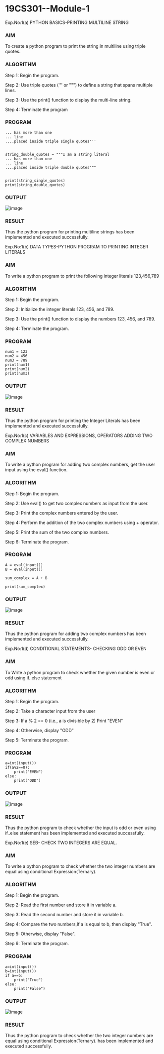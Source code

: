 # 19CS301--Module-1
Exp.No:1(a)	PYTHON BASICS-PRINTING MULTILINE STRING

### AIM
To create a python program to print the string in multiline using triple quotes.
### ALGORITHM

Step 1:	 Begin the program.

Step 2:	 Use triple quotes (''' or """) to define a string that spans multiple lines.

Step 3:	 Use the print() function to display the multi-line string.

Step 4:	 Terminate the program

### PROGRAM
```string_single_quotes = '''I am a string literal
... has more than one
... line
....placed inside triple single quotes'''


string_double_quotes = """I am a string literal
... has more than one
... line
....placed inside triple double quotes"""


print(string_single_quotes)
print(string_double_quotes)
```
### OUTPUT
![image](https://github.com/23013357/19CS301--Module-1/blob/main/qq.png)


 
### RESULT
Thus the python program for printing multiline strings has been implemented and executed successfully.

Exp.No:1(b)	DATA TYPES-PYTHON PROGRAM TO PRINTING INTEGER LITERALS

### AIM
To write a python program to print the following integer literals 123,456,789
### ALGORITHM
Step 1:	Begin the program.

Step 2:	Initialize the integer literals 123, 456, and 789.

Step 3:	Use the print() function to display the numbers 123, 456, and 789.

Step 4:	Terminate the program.

### PROGRAM
```
num1 = 123
num2 = 456
num3 = 789
print(num1)
print(num2)
print(num3)
```
### OUTPUT
![image](https://github.com/user-attachments/assets/c1420ca6-469e-4a77-91cc-4cf807111aca)

 

### RESULT
Thus the python program for printing the Integer Literals has been implemented and executed successfully.






Exp.No:1(c)	VARIABLES AND EXPRESSIONS, OPERATORS ADDING TWO COMPLEX NUMBERS

### AIM
To write a python program for adding two complex numbers, get the user input using the eval() function.
### ALGORITHM
Step 1:	Begin the program.

Step 2:	Use eval() to get two complex numbers as input from the user.

Step 3:	Print the complex numbers entered by the user.

Step 4:	Perform the addition of the two complex numbers using + operator.

Step 5:	Print the sum of the two complex numbers.

Step 6:	Terminate the program.

### PROGRAM
```
A = eval(input())
B = eval(input())

sum_complex = A + B

print(sum_complex)
```
### OUTPUT

 ![image](https://github.com/23013357/19CS301--Module-1/blob/main/ww.png)

### RESULT
Thus the python program for  adding two complex numbers has been implemented and executed successfully.


Exp.No:1(d)	CONDITIONAL STATEMENTS- CHECKING ODD OR EVEN

### AIM
To Write a  python program to check whether the given number is even or odd using if..else statement
### ALGORITHM
Step 1:	 Begin the program.

Step 2:	 Take a character input from the user

Step 3:	 If a % 2 == 0 (i.e., a is divisible by 2) Print "EVEN"

Step 4:	 Otherwise, display "ODD"

Step 5:	 Terminate the program.

### PROGRAM
```
a=int(input())
if(a%2==0):
    print("EVEN")
else:
    print("ODD")
```
### OUTPUT 
![image](https://github.com/23013357/19CS301--Module-1/blob/main/EE.png)


### RESULT
Thus the python program to check whether the input is odd or even using if..else statement  has been implemented and executed successfully.





Exp.No:1(e)	SEB- CHECK TWO INTEGERS ARE EQUAL.

### AIM
To write a python program to check whether the two integer numbers are equal using conditional Expression(Ternary).
### ALGORITHM

Step 1:	Begin the program.

Step 2:	Read the first number and store it in variable a.

Step 3:	Read the second number and store it in variable b.

Step 4:	Compare the two numbers,If a is equal to b, then display "True".

Step 5: Otherwise, display "False".

Step 6:	Terminate the program.

### PROGRAM
```
a=int(input())
b=int(input())
if a==b:
    print("True")
else:
    print("False")
```
### OUTPUT
![image](https://github.com/user-attachments/assets/64e607d4-916a-4df8-b2f4-450f68295884)

 
### RESULT
Thus the python program to check whether the two integer numbers are equal using conditional Expression(Ternary). has been implemented and executed successfully.

